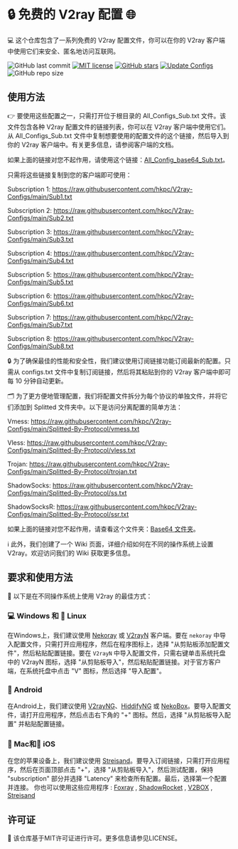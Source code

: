 # 🔒 免费的 V2ray 配置 🌐
💻 这个仓库包含了一系列免费的 V2ray 配置文件，你可以在你的 V2ray 客户端中使用它们来安全、匿名地访问互联网。

![GitHub last commit](https://img.shields.io/github/last-commit/hkpc/V2ray-Configs.svg) [![MIT license](https://img.shields.io/badge/License-MIT-blue.svg)](https://lbesson.mit-license.org/) [![GitHub stars](https://img.shields.io/github/stars/hkpc/V2ray-Configs.svg)](https://github.com/hkpc/V2ray-Configs/stargazers) [![Update Configs](https://github.com/hkpc/V2ray-Configs/actions/workflows/main.yml/badge.svg)](https://github.com/hkpc/V2ray-Configs/actions/workflows/main.yml) ![GitHub repo size](https://img.shields.io/github/repo-size/hkpc/V2ray-Configs)  



## 使用方法
👉 要使用这些配置之一，只需打开位于根目录的 All_Configs_Sub.txt 文件。该文件包含各种 V2ray 配置文件的链接列表，你可以在 V2ray 客户端中使用它们。从 All_Configs_Sub.txt 文件中复制想要使用的配置文件的这个链接，然后导入到你的 V2ray 客户端中。有关更多信息，请参阅客户端的文档。

如果上面的链接对您不起作用，请使用这个链接：[All_Config_base64_Sub.txt](https://raw.githubusercontent.com/hkpc/V2ray-Configs/main/All_Configs_base64_Sub.txt)。

只需将这些链接复制到您的客户端即可使用：

Subscription 1: https://raw.githubusercontent.com/hkpc/V2ray-Configs/main/Sub1.txt

Subscription 2: https://raw.githubusercontent.com/hkpc/V2ray-Configs/main/Sub2.txt

Subscription 3: https://raw.githubusercontent.com/hkpc/V2ray-Configs/main/Sub3.txt

Subscription 4: https://raw.githubusercontent.com/hkpc/V2ray-Configs/main/Sub4.txt

Subscription 5: https://raw.githubusercontent.com/hkpc/V2ray-Configs/main/Sub5.txt

Subscription 6: https://raw.githubusercontent.com/hkpc/V2ray-Configs/main/Sub6.txt

Subscription 7: https://raw.githubusercontent.com/hkpc/V2ray-Configs/main/Sub7.txt

Subscription 8: https://raw.githubusercontent.com/hkpc/V2ray-Configs/main/Sub8.txt


🔒 为了确保最佳的性能和安全性，我们建议使用订阅链接功能订阅最新的配置。只需从 configs.txt 文件中复制订阅链接，然后将其粘贴到你的 V2ray 客户端中即可每 10 分钟自动更新。

🗂️ 为了更方便地管理配置，我们将配置文件拆分为每个协议的单独文件，并将它们添加到 Splitted 文件夹中。以下是访问分离配置的简单方法：


Vmess: https://raw.githubusercontent.com/hkpc/V2ray-Configs/main/Splitted-By-Protocol/vmess.txt

Vless: https://raw.githubusercontent.com/hkpc/V2ray-Configs/main/Splitted-By-Protocol/vless.txt

Trojan: https://raw.githubusercontent.com/hkpc/V2ray-Configs/main/Splitted-By-Protocol/trojan.txt

ShadowSocks: https://raw.githubusercontent.com/hkpc/V2ray-Configs/main/Splitted-By-Protocol/ss.txt

ShadowSocksR: https://raw.githubusercontent.com/hkpc/V2ray-Configs/main/Splitted-By-Protocol/ssr.txt

如果上面的链接对您不起作用，请查看这个文件夹：[Base64 文件夹](https://github.com/hkpc/V2ray-Configs/tree/dev/Base64)。

ℹ️ 此外，我们创建了一个 Wiki 页面，详细介绍如何在不同的操作系统上设置 V2ray。欢迎访问我们的 Wiki 获取更多信息。

## 要求和使用方法
📲 以下是在不同操作系统上使用 V2ray 的最佳方式：

### 💻 Windows 和 🐧 Linux
在Windows上，我们建议使用 [Nekoray](https://github.com/MatsuriDayo/nekoray) 或 [V2rayN](https://github.com/2dust/v2rayN) 客户端。要在 `nekoray` 中导入配置文件，只需打开应用程序，然后在程序图标上，选择 "从剪贴板添加配置文件"，然后粘贴配置链接。要在 `V2rayN` 中导入配置文件，只需右键单击系统托盘中的 V2rayN 图标，选择 "从剪贴板导入"，然后粘贴配置链接。对于官方客户端，在系统托盘中点击 "V" 图标，然后选择 "导入配置"。

### 🤖 Android
在Android上，我们建议使用 [V2rayNG](https://github.com/2dust/v2rayNG)、[HiddifyNG](https://github.com/hiddify/HiddifyNG) 或 [NekoBox](https://github.com/MatsuriDayo/NekoBoxForAndroid)。要导入配置文件，请打开应用程序，然后点击右下角的 "+" 图标。然后，选择 "从剪贴板导入配置" 并粘贴配置链接。

### 🍎 Mac和📱 iOS
在您的苹果设备上，我们建议使用 [Streisand](https://apps.apple.com/us/app/streisand/id6450534064)。要导入订阅链接，只需打开应用程序，然后在页面顶部点击 "+"，选择 "从剪贴板导入"，然后测试配置，保持 "subscription" 部分并选择 "Latency" 来检查所有配置。最后，选择第一个配置并连接。
你也可以使用这些应用程序 : [Foxray](https://apps.apple.com/us/app/foxray/id6448898396) , [ShadowRocket](https://apps.apple.com/ca/app/shadowrocket/id932747118) , [V2BOX](https://apps.apple.com/us/app/v2box-v2ray-client/id6446814690) , [Streisand](https://apps.apple.com/us/app/streisand/id6450534064)

## 许可证
📝 该仓库基于MIT许可证进行许可。更多信息请参见LICENSE。
